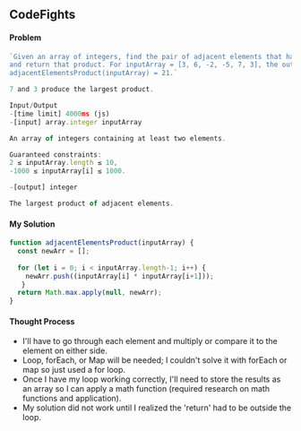 ## CodeFights

#### Problem


```javascript 
`Given an array of integers, find the pair of adjacent elements that has the largest product
and return that product. For inputArray = [3, 6, -2, -5, 7, 3], the output should be 
adjacentElementsProduct(inputArray) = 21.`

7 and 3 produce the largest product.

Input/Output
-[time limit] 4000ms (js)
-[input] array.integer inputArray

An array of integers containing at least two elements.

Guaranteed constraints:
2 ≤ inputArray.length ≤ 10,
-1000 ≤ inputArray[i] ≤ 1000.

-[output] integer

The largest product of adjacent elements.
```

#### My Solution

```javascript
function adjacentElementsProduct(inputArray) {
  const newArr = [];
  
  for (let i = 0; i < inputArray.length-1; i++) {
    newArr.push((inputArray[i] * inputArray[i+1]));
   }
  return Math.max.apply(null, newArr);
}
```

#### Thought Process
- I'll have to go through each element and multiply or compare it to the element on either side.
- Loop, forEach, or Map will be needed; I couldn't solve it with forEach or map so just used a for loop.
- Once I have my loop working correctly, I'll need to store the results as an array so I can apply a math function (required research on math functions and application).
- My solution did not work until I realized the 'return' had to be outside the loop.

